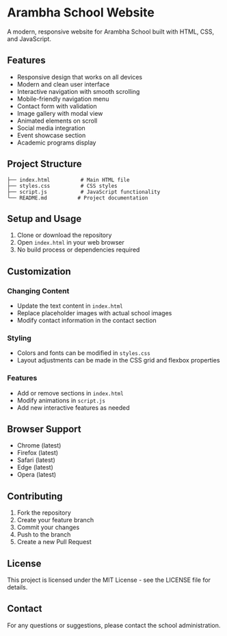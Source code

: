 # Arambha School Website

A modern, responsive website for Arambha School built with HTML, CSS, and JavaScript.

## Features

- Responsive design that works on all devices
- Modern and clean user interface
- Interactive navigation with smooth scrolling
- Mobile-friendly navigation menu
- Contact form with validation
- Image gallery with modal view
- Animated elements on scroll
- Social media integration
- Event showcase section
- Academic programs display

## Project Structure

```
├── index.html          # Main HTML file
├── styles.css          # CSS styles
├── script.js           # JavaScript functionality
└── README.md          # Project documentation
```

## Setup and Usage

1. Clone or download the repository
2. Open `index.html` in your web browser
3. No build process or dependencies required

## Customization

### Changing Content

- Update the text content in `index.html`
- Replace placeholder images with actual school images
- Modify contact information in the contact section

### Styling

- Colors and fonts can be modified in `styles.css`
- Layout adjustments can be made in the CSS grid and flexbox properties

### Features

- Add or remove sections in `index.html`
- Modify animations in `script.js`
- Add new interactive features as needed

## Browser Support

- Chrome (latest)
- Firefox (latest)
- Safari (latest)
- Edge (latest)
- Opera (latest)

## Contributing

1. Fork the repository
2. Create your feature branch
3. Commit your changes
4. Push to the branch
5. Create a new Pull Request

## License

This project is licensed under the MIT License - see the LICENSE file for details.

## Contact

For any questions or suggestions, please contact the school administration. 